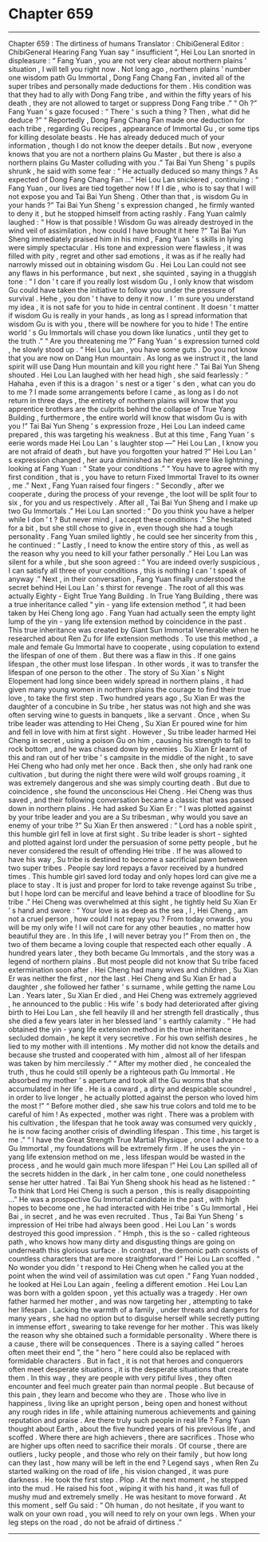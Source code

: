 
# Chapter 659


---

Chapter 659 : The dirtiness of humans
Translator :
ChibiGeneral
Editor :
ChibiGeneral
Hearing Fang Yuan say “ insufficient ”, Hei Lou Lan snorted in displeasure : “ Fang Yuan , you are not very clear about northern plains ’ situation , I will tell you right now . Not long ago , northern plains ’ number one wisdom path Gu Immortal , Dong Fang Chang Fan , invited all of the super tribes and personally made deductions for them . His condition was that they had to ally with Dong Fang tribe , and within the fifty years of his death , they are not allowed to target or suppress Dong Fang tribe .”
“ Oh ?” Fang Yuan ’ s gaze focused : “ There ’ s such a thing ? Then , what did he deduce ?”
“ Reportedly , Dong Fang Chang Fan made one deduction for each tribe , regarding Gu recipes , appearance of Immortal Gu , or some tips for killing desolate beasts . He has already deduced much of your information , though I do not know the deeper details . But now , everyone knows that you are not a northern plains Gu Master , but there is also a northern plains Gu Master colluding with you .”
Tai Bai Yun Sheng ’ s pupils shrunk , he said with some fear : “ He actually deduced so many things ? As expected of Dong Fang Chang Fan …”
Hei Lou Lan snickered , continuing : “ Fang Yuan , our lives are tied together now ! If I die , who is to say that I will not expose you and Tai Bai Yun Sheng . Other than that , is wisdom Gu in your hands ?”
Tai Bai Yun Sheng ’ s expression changed , he firmly wanted to deny it , but he stopped himself from acting rashly .
Fang Yuan calmly laughed : “ How is that possible ! Wisdom Gu was already destroyed in the wind veil of assimilation , how could I have brought it here ?”
Tai Bai Yun Sheng immediately praised him in his mind , Fang Yuan ’ s skills in lying were simply spectacular . His tone and expression were flawless , it was filled with pity , regret and other sad emotions , it was as if he really had narrowly missed out in obtaining wisdom Gu .
Hei Lou Lan could not see any flaws in his performance , but next , she squinted , saying in a thuggish tone : “ I don ’ t care if you really lost wisdom Gu , I only know that wisdom Gu could have taken the initiative to follow you under the pressure of survival . Hehe , you don ’ t have to deny it now . I ’ m sure you understand my idea , it is not safe for you to hide in central continent . It doesn ’ t matter if wisdom Gu is really in your hands , as long as I spread information that wisdom Gu is with you , there will be nowhere for you to hide ! The entire world ’ s Gu Immortals will chase you down like lunatics , until they get to the truth .”
“ Are you threatening me ?” Fang Yuan ’ s expression turned cold , he slowly stood up .
“ Hei Lou Lan , you have some guts . Do you not know that you are now on Dang Hun mountain . As long as we instruct it , the land spirit will use Dang Hun mountain and kill you right here .” Tai Bai Yun Sheng shouted .
Hei Lou Lan laughed with her head high , she said fearlessly : “ Hahaha , even if this is a dragon ’ s nest or a tiger ’ s den , what can you do to me ? I made some arrangements before I came , as long as I do not return in three days , the entirety of northern plains will know that you apprentice brothers are the culprits behind the collapse of True Yang Building , furthermore , the entire world will know that wisdom Gu is with you !”
Tai Bai Yun Sheng ’ s expression froze , Hei Lou Lan indeed came prepared , this was targeting his weakness .
But at this time , Fang Yuan ’ s eerie words made Hei Lou Lan ’ s laughter stop —” Hei Lou Lan , I know you are not afraid of death , but have you forgotten your hatred ?”
Hei Lou Lan ’ s expression changed , her aura diminished as her eyes were like lightning , looking at Fang Yuan : “ State your conditions .”
“ You have to agree with my first condition , that is , you have to return Fixed Immortal Travel to its owner , me .” Next , Fang Yuan raised four fingers : “ Secondly , after we cooperate , during the process of your revenge , the loot will be split four to six , for you and us respectively . After all , Tai Bai Yun Sheng and I make up two Gu Immortals .”
Hei Lou Lan snorted : “ Do you think you have a helper while I don ’ t ? But never mind , I accept these conditions .”
She hesitated for a bit , but she still chose to give in , even though she had a tough personality .
Fang Yuan smiled lightly , he could see her sincerity from this , he continued : “ Lastly , I need to know the entire story of this , as well as the reason why you need to kill your father personally .”
Hei Lou Lan was silent for a while , but she soon agreed : “ You are indeed overly suspicious , I can satisfy all three of your conditions , this is nothing I can ’ t speak of anyway .”
Next , in their conversation , Fang Yuan finally understood the secret behind Hei Lou Lan ’ s thirst for revenge .
The root of all this was actually Eighty - Eight True Yang Building .
In True Yang Building , there was a true inheritance called “ yin - yang life extension method ”, it had been taken by Hei Cheng long ago .
Fang Yuan had actually seen the empty light lump of the yin - yang life extension method by coincidence in the past .
This true inheritance was created by Giant Sun Immortal Venerable when he researched about Ren Zu for life extension methods .
To use this method , a male and female Gu Immortal have to cooperate , using copulation to extend the lifespan of one of them .
But there was a flaw in this .
If one gains lifespan , the other must lose lifespan .
In other words , it was to transfer the lifespan of one person to the other .
The story of Su Xian ’ s Night Elopement had long since been widely spread in northern plains , it had given many young women in northern plains the courage to find their true love , to take the first step .
Two hundred years ago , Su Xian Er was the daughter of a concubine in Su tribe , her status was not high and she was often serving wine to guests in banquets , like a servant .
Once , when Su tribe leader was attending to Hei Cheng , Su Xian Er poured wine for him and fell in love with him at first sight .
However , Su tribe leader harmed Hei Cheng in secret , using a poison Gu on him , causing his strength to fall to rock bottom , and he was chased down by enemies .
Su Xian Er learnt of this and ran out of her tribe ’ s campsite in the middle of the night , to save Hei Cheng who had only met her once .
Back then , she only had rank one cultivation , but during the night there were wild wolf groups roaming , it was extremely dangerous and she was simply courting death .
But due to coincidence , she found the unconscious Hei Cheng .
Hei Cheng was thus saved , and their following conversation became a classic that was passed down in northern plains .
He had asked Su Xian Er : “ I was plotted against by your tribe leader and you are a Su tribesman , why would you save an enemy of your tribe ?”
Su Xian Er then answered : “ Lord has a noble spirit , this humble girl fell in love at first sight . Su tribe leader is short - sighted and plotted against lord under the persuasion of some petty people , but he never considered the result of offending Hei tribe . If he was allowed to have his way , Su tribe is destined to become a sacrificial pawn between two super tribes . People say lord repays a favor received by a hundred times . This humble girl saved lord today and only hopes lord can give me a place to stay . It is just and proper for lord to take revenge against Su tribe , but I hope lord can be merciful and leave behind a trace of bloodline for Su tribe .”
Hei Cheng was overwhelmed at this sight , he tightly held Su Xian Er ’ s hand and swore : “ Your love is as deep as the sea , I , Hei Cheng , am not a cruel person , how could I not repay you ? From today onwards , you will be my only wife ! I will not care for any other beauties , no matter how beautiful they are . In this life , I will never betray you !”
From then on , the two of them became a loving couple that respected each other equally .
A hundred years later , they both became Gu Immortals , and the story was a legend of northern plains .
But most people did not know that Su tribe faced extermination soon after .
Hei Cheng had many wives and children , Su Xian Er was neither the first , nor the last .
Hei Cheng and Su Xian Er had a daughter , she followed her father ’ s surname , while getting the name Lou Lan . Years later , Su Xian Er died , and Hei Cheng was extremely aggrieved , he announced to the public : His wife ’ s body had deteriorated after giving birth to Hei Lou Lan , she fell heavily ill and her strength fell drastically , thus she died a few years later in her blessed land ’ s earthly calamity .
“ He had obtained the yin - yang life extension method in the true inheritance secluded domain , he kept it very secretive . For his own selfish desires , he lied to my mother with ill intentions . My mother did not know the details and because she trusted and cooperated with him , almost all of her lifespan was taken by him mercilessly .”
“ After my mother died , he concealed the truth , thus he could still openly be a righteous path Gu Immortal . He absorbed my mother ’ s aperture and took all the Gu worms that she accumulated in her life . He is a coward , a dirty and despicable scoundrel , in order to live longer , he actually plotted against the person who loved him the most !”
“ Before mother died , she saw his true colors and told me to be careful of him ! As expected , mother was right . There was a problem with his cultivation , the lifespan that he took away was consumed very quickly , he is now facing another crisis of dwindling lifespan . This time , his target is me .”
“ I have the Great Strength True Martial Physique , once I advance to a Gu Immortal , my foundations will be extremely firm . If he uses the yin - yang life extension method on me , less lifespan would be wasted in the process , and he would gain much more lifespan !”
Hei Lou Lan spilled all of the secrets hidden in the dark , in her calm tone , one could nonetheless sense her utter hatred .
Tai Bai Yun Sheng shook his head as he listened : “ To think that Lord Hei Cheng is such a person , this is really disappointing …”
He was a prospective Gu Immortal candidate in the past , with high hopes to become one , he had interacted with Hei tribe ’ s Gu Immortal , Hei Bai , in secret , and he was even recruited .
Thus , Tai Bai Yun Sheng ’ s impression of Hei tribe had always been good .
Hei Lou Lan ’ s words destroyed this good impression .
“ Hmph , this is the so - called righteous path , who knows how many dirty and disgusting things are going on underneath this glorious surface . In contrast , the demonic path consists of countless characters that are more straightforward !” Hei Lou Lan scoffed .
“ No wonder you didn ’ t respond to Hei Cheng when he called you at the point when the wind veil of assimilation was cut open .” Fang Yuan nodded , he looked at Hei Lou Lan again , feeling a different emotion .
Hei Lou Lan was born with a golden spoon , yet this actually was a tragedy .
Her own father harmed her mother , and was now targeting her , attempting to take her lifespan .
Lacking the warmth of a family , under threats and dangers for many years , she had no option but to disguise herself while secretly putting in immense effort , swearing to take revenge for her mother .
This was likely the reason why she obtained such a formidable personality .
Where there is a cause , there will be consequences .
There is a saying called “ heroes often meet their end ”, the “ hero ” here could also be replaced with formidable characters .
But in fact , it is not that heroes and conquerors often meet desperate situations , it is the desperate situations that create them . In this way , they are people with very pitiful lives , they often encounter and feel much greater pain than normal people . But because of this pain , they learn and become who they are .
Those who live in happiness , living like an upright person , being open and honest without any rough rides in life , while attaining numerous achievements and gaining reputation and praise . Are there truly such people in real life ?
Fang Yuan thought about Earth , about the five hundred years of his previous life , and scoffed .
Where there are high achievers , there are sacrifices . Those who are higher ups often need to sacrifice their morals .
Of course , there are outliers , lucky people , and those who rely on their family , but how long can they last , how many will be left in the end ?
Legend says , when Ren Zu started walking on the road of life , his vision changed , it was pure darkness .
He took the first step .
PIop .
At the next moment , he stepped into the mud .
He raised his foot , wiping it with his hand , it was full of mushy mud and extremely smelly .
He was hesitant to move forward .
At this moment , self Gu said : “ Oh human , do not hesitate , if you want to walk on your own road , you will need to rely on your own legs . When your leg steps on the road , do not be afraid of dirtiness .”

---

